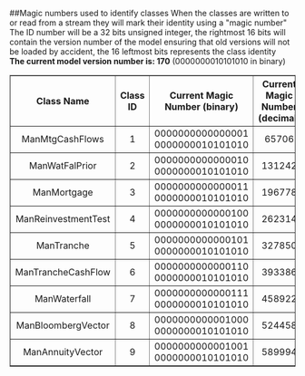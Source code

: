 ##Magic numbers used to identify classes
When the classes are written to or read from a stream they will mark
      their identity using a "magic number"<br>
      The ID number will be a 32 bits unsigned integer, the rightmost 16 bits
      will contain the version number of the model ensuring that old versions
      will not be loaded by accident, the 16 leftmost bits represents the class
      identity<br>
      **The current model version number is: 170** (0000000010101010 in binary)
    <table style="text-align: center;" border="1" cellpadding="3">
        <tr>
          <th>Class Name</th>
          <th>Class ID</th>
          <th>Current Magic Number (binary)</th>
          <th>Current Magic Number (decimal) </th>
        </tr>
        <tr>
          <td>ManMtgCashFlows</td>
          <td>1</td>
          <td>0000000000000001 0000000010101010</td>
          <td>65706</td>
        </tr>
        <tr>
          <td>ManWatFalPrior</td>
          <td>2</td>
          <td>0000000000000010 0000000010101010</td>
          <td>131242</td>
        </tr>
		<tr>
          <td>ManMortgage</td>
          <td>3</td>
          <td>0000000000000011 0000000010101010</td>
          <td>196778</td>
        </tr>
		<tr>
          <td>ManReinvestmentTest</td>
          <td>4</td>
          <td>0000000000000100 0000000010101010</td>
          <td>262314</td>
        </tr>
		<tr>
          <td>ManTranche</td>
          <td>5</td>
          <td>0000000000000101 0000000010101010</td>
          <td>327850</td>
        </tr>
		<tr>
          <td>ManTrancheCashFlow</td>
          <td>6</td>
          <td>0000000000000110 0000000010101010</td>
          <td>393386</td>
        </tr>
		<tr>
          <td>ManWaterfall</td>
          <td>7</td>
          <td>0000000000000111 0000000010101010</td>
          <td>458922</td>
        </tr>
		<tr>
          <td>ManBloombergVector</td>
          <td>8</td>
          <td>0000000000001000 0000000010101010</td>
          <td>524458</td>
        </tr>
		<tr>
          <td>ManAnnuityVector</td>
          <td>9</td>
          <td>0000000000001001 0000000010101010</td>
          <td>589994</td>
        </tr>
    </table>